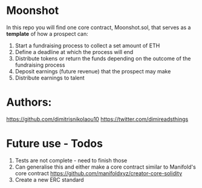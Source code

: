 # Moonshot
In this repo you will find one core contract, Moonshot.sol, that serves as a **template** of how a prospect can:
1. Start a fundraising process to collect a set amount of ETH
2. Define a deadline at which the process will end
3. Distribute tokens or return the funds depending on the outcome of the fundraising process
4. Deposit earnings (future revenue) that the prospect may make
5. Distribute earnings to talent

# Authors:
https://github.com/dimitrisnikolaou10
https://twitter.com/dimireadsthings

# Future use - Todos
1. Tests are not complete - need to finish those
2. Can generalise this and either make a core contract similar to Manifold's core contract https://github.com/manifoldxyz/creator-core-solidity
3. Create a new ERC standard